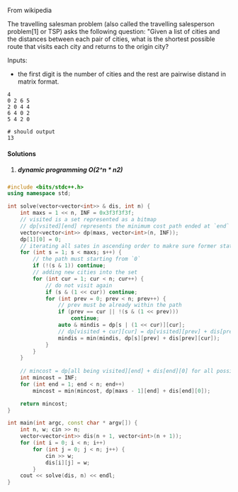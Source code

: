 From wikipedia

The travelling salesman problem (also called the travelling salesperson problem[1] or TSP) asks the following question: "Given a list of cities and the distances between each pair of cities, what is the shortest possible route that visits each city and returns to the origin city?


Inputs:
- the first digit is the number of cities and the rest are pairwise distand in matrix format.

```
4
0 2 6 5
2 0 4 4
6 4 0 2
5 4 2 0

# should output
13
```


#### Solutions


1. ##### dynamic programming O(2^n * n2)

```c++
#include <bits/stdc++.h>
using namespace std;

int solve(vector<vector<int>> & dis, int n) {
    int maxs = 1 << n, INF = 0x3f3f3f3f;
    // visited is a set represented as a bitmap
    // dp[vsited][end] represents the minimum cost path ended at `end` with `visited` being visited.
    vector<vector<int>> dp(maxs, vector<int>(n, INF));
    dp[1][0] = 0;
    // iterating all sates in ascending order to makre sure former states are being calculated
    for (int s = 1; s < maxs; s++) {
        // the path must starting from `0`
        if (!(s & 1)) continue;
        // adding new cities into the set
        for (int cur = 1; cur < n; cur++) {
            // do not visit again
            if (s & (1 << cur)) continue;
            for (int prev = 0; prev < n; prev++) {
                // prev must be already within the path
                if (prev == cur || !(s & (1 << prev)))
                    continue;
                auto & mindis = dp[s | (1 << cur)][cur];
                // dp[visited + cur][cur] = dp[visited][prev] + dis[prev][cur]
                mindis = min(mindis, dp[s][prev] + dis[prev][cur]);
            }
        }
    }
    
    // mincost = dp[all being visited][end] + dis[end][0] for all possible end
    int mincost = INF;
    for (int end = 1; end < n; end++)
        mincost = min(mincost, dp[maxs - 1][end] + dis[end][0]);

    return mincost;
}

int main(int argc, const char * argv[]) {
    int n, w; cin >> n;
    vector<vector<int>> dis(n + 1, vector<int>(n + 1));
    for (int i = 0; i < n; i++)
        for (int j = 0; j < n; j++) {
            cin >> w;
            dis[i][j] = w;
        }
    cout << solve(dis, n) << endl;
}

```